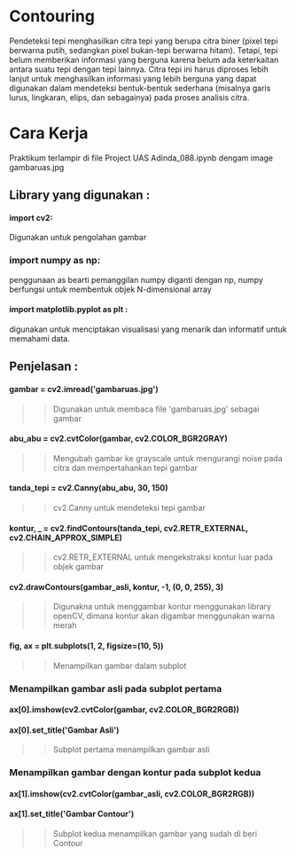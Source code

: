 
# Contouring 

Pendeteksi tepi menghasilkan citra tepi yang berupa citra biner (pixel tepi 
berwarna putih, sedangkan pixel bukan-tepi berwarna hitam). Tetapi, tepi 
belum memberikan informasi yang berguna karena belum ada keterkaitan 
antara suatu tepi dengan tepi lainnya. Citra tepi ini harus diproses lebih lanjut 
untuk menghasilkan informasi yang lebih berguna yang dapat digunakan dalam 
mendeteksi bentuk-bentuk sederhana (misalnya garis lurus, lingkaran, elips, dan 
sebagainya) pada proses analisis citra.




# Cara Kerja
Praktikum terlampir di file Project UAS Adinda_088.ipynb
dengam image gambaruas.jpg


## Library yang digunakan :

#### import cv2:
Digunakan untuk pengolahan gambar
### import numpy as np:
penggunaan as bearti pemanggilan numpy      diganti dengan np, numpy berfungsi untuk membentuk objek N-dimensional array
#### import matplotlib.pyplot as plt :
digunakan  untuk menciptakan visualisasi yang menarik dan informatif untuk memahami data.


## Penjelasan :
#### gambar = cv2.imread('gambaruas.jpg')
>> Digunakan untuk membaca file 'gambaruas.jpg' sebagai gambar 

#### abu_abu = cv2.cvtColor(gambar, cv2.COLOR_BGR2GRAY)
>> Mengubah gambar ke grayscale untuk mengurangi noise pada citra dan mempertahankan tepi gambar

#### tanda_tepi = cv2.Canny(abu_abu, 30, 150)
>> cv2.Canny untuk mendeteksi tepi gambar

#### kontur, _ = cv2.findContours(tanda_tepi, cv2.RETR_EXTERNAL, cv2.CHAIN_APPROX_SIMPLE)
>> cv2.RETR_EXTERNAL untuk mengekstraksi kontur luar pada objek gambar

#### cv2.drawContours(gambar_asli, kontur, -1, (0, 0, 255), 3)
>> Digunakna untuk menggambar kontur menggunakan library openCV, dimana kontur akan digambar menggunakan warna merah 


#### fig, ax = plt.subplots(1, 2, figsize=(10, 5))
>> Menampilkan gambar dalam subplot 
### Menampilkan gambar asli pada subplot pertama
#### ax[0].imshow(cv2.cvtColor(gambar, cv2.COLOR_BGR2RGB))
#### ax[0].set_title('Gambar Asli')
>> Subplot pertama menampilkan gambar asli 
### Menampilkan gambar dengan kontur pada subplot kedua
#### ax[1].imshow(cv2.cvtColor(gambar_asli, cv2.COLOR_BGR2RGB))
#### ax[1].set_title('Gambar Contour')
>> Subplot kedua menampilkan gambar yang sudah di beri Contour